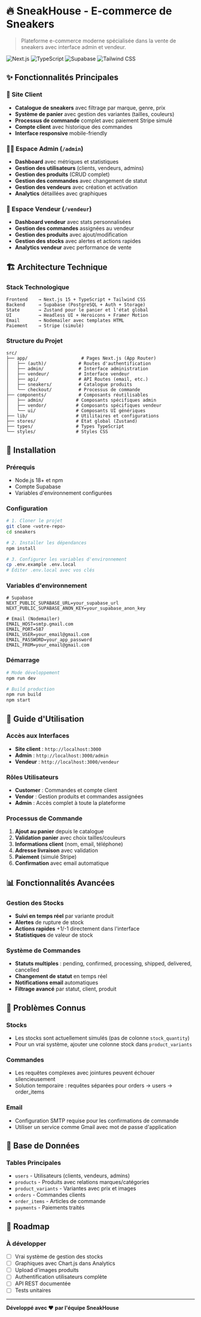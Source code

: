 # 🔥 SneakHouse - E-commerce de Sneakers

> Plateforme e-commerce moderne spécialisée dans la vente de sneakers avec interface admin et vendeur.

![Next.js](https://img.shields.io/badge/Next.js-15.5.4-black?logo=next.js)
![TypeScript](https://img.shields.io/badge/TypeScript-5-blue?logo=typescript)
![Supabase](https://img.shields.io/badge/Supabase-Database-green?logo=supabase)
![Tailwind CSS](https://img.shields.io/badge/Tailwind-CSS-blue?logo=tailwindcss)

## ✨ Fonctionnalités Principales

### 🛒 Site Client
- **Catalogue de sneakers** avec filtrage par marque, genre, prix
- **Système de panier** avec gestion des variantes (tailles, couleurs)
- **Processus de commande** complet avec paiement Stripe simulé
- **Compte client** avec historique des commandes
- **Interface responsive** mobile-friendly

### 👨‍💼 Espace Admin (`/admin`)
- **Dashboard** avec métriques et statistiques
- **Gestion des utilisateurs** (clients, vendeurs, admins)
- **Gestion des produits** (CRUD complet)
- **Gestion des commandes** avec changement de statut
- **Gestion des vendeurs** avec création et activation
- **Analytics** détaillées avec graphiques

### 🏪 Espace Vendeur (`/vendeur`)
- **Dashboard vendeur** avec stats personnalisées
- **Gestion des commandes** assignées au vendeur
- **Gestion des produits** avec ajout/modification
- **Gestion des stocks** avec alertes et actions rapides
- **Analytics vendeur** avec performance de vente

## 🏗️ Architecture Technique

### Stack Technologique
```
Frontend    → Next.js 15 + TypeScript + Tailwind CSS
Backend     → Supabase (PostgreSQL + Auth + Storage)
State       → Zustand pour le panier et l'état global
UI          → Headless UI + Heroicons + Framer Motion
Email       → Nodemailer avec templates HTML
Paiement    → Stripe (simulé)
```

### Structure du Projet
```
src/
├── app/                    # Pages Next.js (App Router)
│   ├── (auth)/            # Routes d'authentification
│   ├── admin/             # Interface administration
│   ├── vendeur/           # Interface vendeur
│   ├── api/               # API Routes (email, etc.)
│   ├── sneakers/          # Catalogue produits
│   └── checkout/          # Processus de commande
├── components/            # Composants réutilisables
│   ├── admin/            # Composants spécifiques admin
│   ├── vendor/           # Composants spécifiques vendeur
│   └── ui/               # Composants UI génériques
├── lib/                  # Utilitaires et configurations
├── stores/               # État global (Zustand)
├── types/                # Types TypeScript
└── styles/               # Styles CSS
```

## 🚀 Installation

### Prérequis
- Node.js 18+ et npm
- Compte Supabase
- Variables d'environnement configurées

### Configuration
```bash
# 1. Cloner le projet
git clone <votre-repo>
cd sneakers

# 2. Installer les dépendances
npm install

# 3. Configurer les variables d'environnement
cp .env.example .env.local
# Éditer .env.local avec vos clés
```

### Variables d'environnement
```env
# Supabase
NEXT_PUBLIC_SUPABASE_URL=your_supabase_url
NEXT_PUBLIC_SUPABASE_ANON_KEY=your_supabase_anon_key

# Email (Nodemailer)
EMAIL_HOST=smtp.gmail.com
EMAIL_PORT=587
EMAIL_USER=your_email@gmail.com
EMAIL_PASSWORD=your_app_password
EMAIL_FROM=your_email@gmail.com
```

### Démarrage
```bash
# Mode développement
npm run dev

# Build production
npm run build
npm start
```

## 🎯 Guide d'Utilisation

### Accès aux Interfaces
- **Site client** : `http://localhost:3000`
- **Admin** : `http://localhost:3000/admin`
- **Vendeur** : `http://localhost:3000/vendeur`

### Rôles Utilisateurs
- **Customer** : Commandes et compte client
- **Vendor** : Gestion produits et commandes assignées
- **Admin** : Accès complet à toute la plateforme

### Processus de Commande
1. **Ajout au panier** depuis le catalogue
2. **Validation panier** avec choix tailles/couleurs
3. **Informations client** (nom, email, téléphone)
4. **Adresse livraison** avec validation
5. **Paiement** (simulé Stripe)
6. **Confirmation** avec email automatique

## 📊 Fonctionnalités Avancées

### Gestion des Stocks
- **Suivi en temps réel** par variante produit
- **Alertes** de rupture de stock
- **Actions rapides** +1/-1 directement dans l'interface
- **Statistiques** de valeur de stock

### Système de Commandes
- **Statuts multiples** : pending, confirmed, processing, shipped, delivered, cancelled
- **Changement de statut** en temps réel
- **Notifications email** automatiques
- **Filtrage avancé** par statut, client, produit

## 🐛 Problèmes Connus

### Stocks
- Les stocks sont actuellement simulés (pas de colonne `stock_quantity`)
- Pour un vrai système, ajouter une colonne stock dans `product_variants`

### Commandes
- Les requêtes complexes avec jointures peuvent échouer silencieusement
- Solution temporaire : requêtes séparées pour orders → users → order_items

### Email
- Configuration SMTP requise pour les confirmations de commande
- Utiliser un service comme Gmail avec mot de passe d'application

## 📝 Base de Données

### Tables Principales
- `users` - Utilisateurs (clients, vendeurs, admins)
- `products` - Produits avec relations marques/catégories
- `product_variants` - Variantes avec prix et images
- `orders` - Commandes clients
- `order_items` - Articles de commande
- `payments` - Paiements traités

## 🚀 Roadmap

### À développer
- [ ] Vrai système de gestion des stocks
- [ ] Graphiques avec Chart.js dans Analytics
- [ ] Upload d'images produits
- [ ] Authentification utilisateurs complète
- [ ] API REST documentée
- [ ] Tests unitaires

---

**Développé avec ❤️ par l'équipe SneakHouse**
